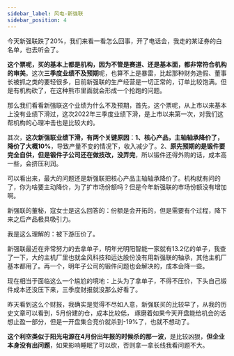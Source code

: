 ```yaml
---
sidebar_label: 风电-新强联
sidebar_position: 4
---
```


今天新强联跌了20%，我们来看一看怎么回事，开了电话会，我走的某证券的白名单，也去听会了。

**这个票呢，买的基本上都是机构，因为不管是赛道、还是基本面，都非常符合机构的审美**。这次**三季度业绩不及预期**呢，也算不上是暴雷，比起那种财务造假、董事长被抓之类的要轻很多，目前新强联的生产经营是一切正常的，订单比较饱满。但是有机构砍了，在这种熊市里面就会形成一个抢跑的问题。

那么我们看看新强联这个业绩为什么不及预期，首先，这个票呢，从上市以来基本上没有业绩下滑过，这次2022年三季度业绩下滑，是上市以来第一次，对我们这帮机构的心理冲击也是比较大的。

其次，**这次新强联业绩下滑，有两个关键原因**：**1、核心产品，主轴轴承降价了，降价了大概10%**，导致产量不变的情况下，收入减少了。2、**原先预期的是锻件要完全自供，但是锻件子公司还在做技改，没弄完**，所以锻件还得外购的话，成本高一些，会挤压利润。

可以看出来，最大的问题还是新强联把核心产品主轴轴承降价了。机构就有问的了，你为啥要主动降价，为了扩市场份额吗？但是今年新强联的市场份额没有增加啊。

新强联的董秘，寇女士是这么回答的：份额是会开拓的，但是需要有个过程，降下来之后产品极具吸引力。

我是这么理解的：被下游压价了。

新强联最近在非常努力的去拿单子，明年光明阳智能一家就有13.2亿的单子，我查了一下，大的主机厂里也就金风科技和运达股份没有用新强联的轴承，其他主机厂基本都用了。再一个，明年子公司的锻件问题也会解决的，成本会降一些。

现在相当于面临这么一个尴尬的境地：上头为了拿单子，不得不压价，下头自己锻件成本还没压下来，三季度财报就没那么好看了。

昨天看到这么个财报，我确实是觉得不尽如人意，新强联买的比较早了，从我的历史文章可以看到，5月份建的仓，成本比较低， 琢磨着如果今天开盘能给机会的话想止盈一部分，但是一开盘集合竞价就杀到-19%了，也就不想动了。

**这个利空类似于阳光电源在4月份出年报的时候杀的那一波**，是比较凶狠，**但企业本身没有出问题**，如果影响睡眠了可以砍，否则拿一拿长线我看问题不大。